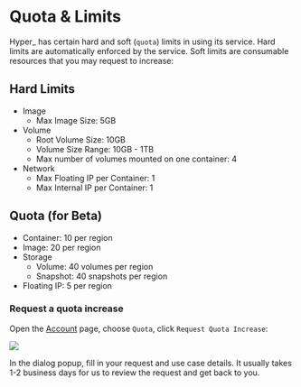 # Quota & Limits

Hyper\_ has certain hard and soft (`quota`) limits in using its service. Hard limits are automatically enforced by the service. Soft limits are consumable resources that you may request to increase:

## Hard Limits
- Image
	- Max Image Size: 5GB
- Volume
	- Root Volume Size: 10GB
	- Volume Size Range: 10GB - 1TB
	- Max number of volumes mounted on one container: 4
- Network
	- Max Floating IP per Container: 1
	- Max Internal IP per Container: 1

## Quota (for Beta)
- Container: 10 per region
- Image:  20 per region
- Storage
	- Volume: 40 volumes per region
	- Snapshot: 40 snapshots per region
- Floating IP: 5 per region

### Request a quota increase

Open the [Account](https://hyper.sh/account) page, choose `Quota`, click `Request Quota Increase`:

![](https://trello-attachments.s3.amazonaws.com/56daae9b816ec930c8d98197/1076x535/73ea2fdf183a69c3a68628d9a217d2f0/request_quota_increase.png)

In the dialog popup, fill in your request and use case details. It usually takes 1-2 business days for us to review the request and get back to you.

